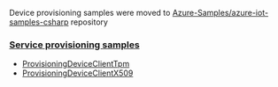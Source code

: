 Device provisioning samples were moved to [Azure-Samples/azure-iot-samples-csharp][samples-repo] repository

### [Service provisioning samples][service-device-samples]
* [ProvisioningDeviceClientTpm][tpm-sample]
* [ProvisioningDeviceClientX509][x509-sample]


[samples-repo]: https://github.com/Azure-Samples/azure-iot-samples-csharp
[service-device-samples]: https://github.com/Azure/azure-iot-sdk-csharp/tree/master/provisioning/device/samples
[x509-sample]: https://github.com/Azure/azure-iot-sdk-csharp/tree/master/provisioning/device/samples/ProvisioningDeviceClientX509
[tpm-sample]: https://github.com/Azure/azure-iot-sdk-csharp/tree/master/provisioning/device/samples/ProvisioningDeviceClientTpm